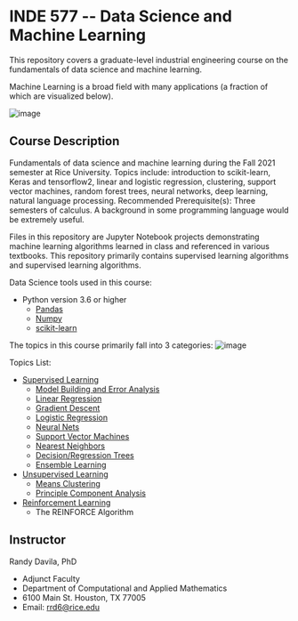 # INDE 577 -- Data Science and Machine Learning
This repository covers a graduate-level industrial engineering course on the fundamentals of data science and machine learning. 

Machine Learning is a broad field with many applications (a fraction of which are visualized below).

![image](https://user-images.githubusercontent.com/89811204/132994733-3940c6b9-ffca-4a41-bae6-e9418484c15b.png)

## Course Description
Fundamentals of data science and machine learning during the Fall 2021 semester at Rice University. Topics include: introduction to scikit-learn, Keras and tensorflow2, linear and logistic regression, clustering, support vector machines, random forest trees, neural networks, deep learning, natural language processing. Recommended Prerequisite(s): Three semesters of calculus. A background in some programming language would be extremely useful.

Files in this repository are Jupyter Notebook projects demonstrating machine learning algorithms learned in class and referenced in various textbooks. This repository primarily contains supervised learning algorithms and supervised learning algorithms.

Data Science tools used in this course:
- Python version 3.6 or higher
  - [Pandas](https://pandas.pydata.org/docs/user_guide/index.html)
  - [Numpy](https://numpy.org/doc/stable/)
  - [scikit-learn](https://scikit-learn.org/stable/user_guide.html)

The topics in this course primarily fall into 3 categories: 
![image](https://user-images.githubusercontent.com/89811204/132995084-efa2c299-a6e9-4f38-ab14-26ef970736bc.png)

Topics List:
- [Supervised Learning](https://github.com/Madison-Bunting/INDE-577/tree/main/supervised%20learning)
  - [Model Building and Error Analysis](https://github.com/Madison-Bunting/INDE-577/tree/main/supervised%20learning/model%20building%20and%20error%20analysis)
  - [Linear Regression](https://github.com/Madison-Bunting/INDE-577/tree/main/supervised%20learning/2-%20nearest%20neighbors)
  - [Gradient Descent](https://github.com/Madison-Bunting/INDE-577/tree/main/supervised%20learning/gradient%20descent)
  - [Logistic Regression](https://github.com/Madison-Bunting/INDE-577/tree/main/supervised%20learning/logistic%20regression)
  - [Neural Nets](https://github.com/Madison-Bunting/INDE-577/tree/main/supervised%20learning/neural%20nets)
  - [Support Vector Machines](https://github.com/Madison-Bunting/INDE-577/tree/main/supervised%20learning/support%20vector%20machines)
  - [Nearest Neighbors](https://github.com/Madison-Bunting/INDE-577/tree/main/supervised%20learning/nearest%20neighbors)
  - [Decision/Regression Trees](https://github.com/Madison-Bunting/INDE-577/tree/main/supervised%20learning/decision-regression%20trees)
  - [Ensemble Learning](https://github.com/Madison-Bunting/INDE-577/tree/main/supervised%20learning/ensemble%20learning)
- [Unsupervised Learning](https://github.com/Madison-Bunting/INDE-577/tree/main/unsupervised%20learning)
  - [Means Clustering](https://github.com/Madison-Bunting/INDE-577/tree/main/unsupervised%20learning/means%20clustering)
  - [Principle Component Analysis](https://github.com/Madison-Bunting/INDE-577/tree/main/unsupervised%20learning/principle%20component%20analysis)
- [Reinforcement Learning](https://github.com/Madison-Bunting/INDE-577/tree/main/reinforcement%20learning/REINFORCE)
  - The REINFORCE Algorithm

## Instructor
Randy Davila, PhD
- Adjunct Faculty
- Department of Computational and Applied Mathematics
- 6100 Main St. Houston, TX 77005
- Email: rrd6@rice.edu
